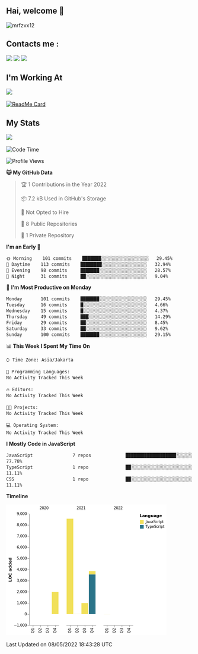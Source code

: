 ## Hai, welcome :wave:

![mrfzvx12](https://github.com/mrfzvx12.png?size=5000)

## Contacts me :

<p>
<a href="http://wa.me/6282223014661" target="blank"><img src="https://img.shields.io/badge/Whatsapp-30302f?style=social&logo=whatsapp" /></a>
<a href="http://www.instagram.com/mrf.zvx/" target="blank"><img src="https://img.shields.io/badge/Instagram-30302f?style=social&logo=instagram" /></a>
<a href="https://www.facebook.com/profile.php?id=100028409167054" target="blank"><img src="https://img.shields.io/badge/Facebook-30302f?style=social&logo=facebook" /></a>
</p>

<h2>I'm Working At</h2>

<img src="https://user-images.githubusercontent.com/72728486/104811327-36bc1300-582d-11eb-80f9-7c39c9b99e62.gif" width="120">

[![ReadMe Card](https://github-readme-stats.vercel.app/api/pin/?username=mrfzvx12&repo=whatsapp-bot&theme=buefy)](https://github.com/mrfzvx12/termux-whatsapp-bot)

## My Stats

<img height="180em" src="https://github-readme-stats.vercel.app/api?username=mrfzvx12&show_icons=true&hide_border=true&&count_private=true&include_all_commits=true" />

<!--START_SECTION:waka-->
![Code Time](http://img.shields.io/badge/Code%20Time-0-blue)

![Profile Views](http://img.shields.io/badge/Profile%20Views-1-blue)

**🐱 My GitHub Data** 

> 🏆 1 Contributions in the Year 2022
 > 
> 📦 7.2 kB Used in GitHub's Storage 
 > 
> 🚫 Not Opted to Hire
 > 
> 📜 8 Public Repositories 
 > 
> 🔑 1 Private Repository 
 > 
**I'm an Early 🐤** 

```text
🌞 Morning    101 commits    ███████░░░░░░░░░░░░░░░░░░   29.45% 
🌆 Daytime    113 commits    ████████░░░░░░░░░░░░░░░░░   32.94% 
🌃 Evening    98 commits     ███████░░░░░░░░░░░░░░░░░░   28.57% 
🌙 Night      31 commits     ██░░░░░░░░░░░░░░░░░░░░░░░   9.04%

```
📅 **I'm Most Productive on Monday** 

```text
Monday       101 commits    ███████░░░░░░░░░░░░░░░░░░   29.45% 
Tuesday      16 commits     █░░░░░░░░░░░░░░░░░░░░░░░░   4.66% 
Wednesday    15 commits     █░░░░░░░░░░░░░░░░░░░░░░░░   4.37% 
Thursday     49 commits     ███░░░░░░░░░░░░░░░░░░░░░░   14.29% 
Friday       29 commits     ██░░░░░░░░░░░░░░░░░░░░░░░   8.45% 
Saturday     33 commits     ██░░░░░░░░░░░░░░░░░░░░░░░   9.62% 
Sunday       100 commits    ███████░░░░░░░░░░░░░░░░░░   29.15%

```


📊 **This Week I Spent My Time On** 

```text
⌚︎ Time Zone: Asia/Jakarta

💬 Programming Languages: 
No Activity Tracked This Week

🔥 Editors: 
No Activity Tracked This Week

🐱‍💻 Projects: 
No Activity Tracked This Week

💻 Operating System: 
No Activity Tracked This Week

```

**I Mostly Code in JavaScript** 

```text
JavaScript               7 repos             ███████████████████░░░░░░   77.78% 
TypeScript               1 repo              ██░░░░░░░░░░░░░░░░░░░░░░░   11.11% 
CSS                      1 repo              ██░░░░░░░░░░░░░░░░░░░░░░░   11.11%

```


**Timeline**

![Chart not found](https://raw.githubusercontent.com/mrfzvx12/mrfzvx12/main/charts/bar_graph.png) 


 Last Updated on 08/05/2022 18:43:28 UTC
<!--END_SECTION:waka-->